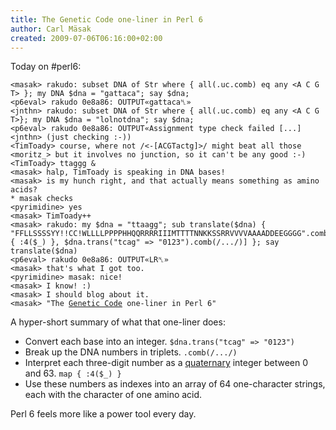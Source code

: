 ```yaml
---
title: The Genetic Code one-liner in Perl 6
author: Carl Mäsak
created: 2009-07-06T06:16:00+02:00
---
```

Today on #perl6:

<pre><code>&lt;masak&gt; rakudo: subset DNA of Str where { all(.uc.comb) eq any &lt;A C G T&gt; }; my DNA $dna = "gattaca"; say $dna;
&lt;p6eval&gt; rakudo 0e8a86: OUTPUT&#171;gattaca&#9252;&#187;
&lt;jnthn&gt; rakudo: subset DNA of Str where { all(.uc.comb) eq any &lt;A C G T&gt;}; my DNA $dna = "lolnotdna"; say $dna;
&lt;p6eval&gt; rakudo 0e8a86: OUTPUT&#171;Assignment type check failed [...]
&lt;jnthn&gt; (just checking :-))
&lt;TimToady&gt; course, where not /&lt;-[ACGTactg]&gt;/ might beat all those
&lt;moritz_&gt; but it involves no junction, so it can't be any good :-)
&lt;TimToady&gt; ttaggg &amp;
&lt;masak&gt; halp, TimToady is speaking in DNA bases!
&lt;masak&gt; is my hunch right, and that actually means something as amino acids?
* masak checks
&lt;pyrimidine&gt; yes
&lt;masak&gt; TimToady++
&lt;masak&gt; rakudo: my $dna = "ttaagg"; sub translate($dna) { "FFLLSSSSYY!!CC!WLLLLPPPPHHQQRRRRIIIMTTTTNNKKSSRRVVVVAAAADDEEGGGG".comb[map { :4($_) }, $dna.trans("tcag" =&gt; "0123").comb(/.../)] }; say translate($dna)
&lt;p6eval&gt; rakudo 0e8a86: OUTPUT&#171;LR&#9252;&#187;
&lt;masak&gt; that's what I got too.
&lt;pyrimidine&gt; masak: nice!
&lt;masak&gt; I know! :)
&lt;masak&gt; I should blog about it.
&lt;masak&gt; "The <a href='http://en.wikipedia.org/wiki/Genetic_code'>Genetic Code</a> one-liner in Perl 6"
</code></pre>

A hyper-short summary of what that one-liner does:

- Convert each base into an integer. `$dna.trans("tcag" => "0123")` 
- Break up the DNA numbers in triplets. `.comb(/.../)` 
- Interpret each three-digit number as a [quaternary](http://en.wikipedia.org/wiki/Quaternary_numeral_system) integer between 0 and 63. `map { :4($_) }` 
- Use these numbers as indexes into an array of 64 one-character strings, each with the character of one amino acid.

Perl 6 feels more like a power tool every day.


